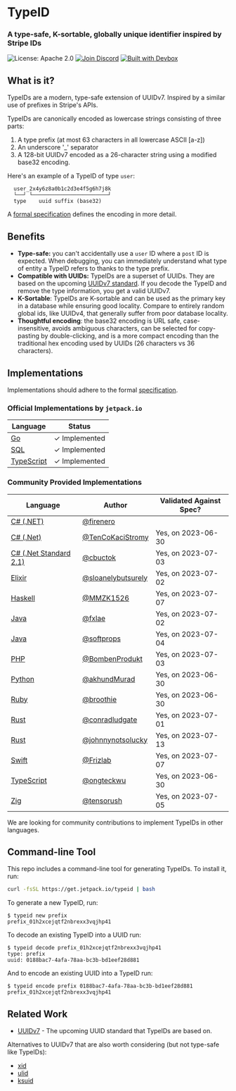 # TypeID

### A type-safe, K-sortable, globally unique identifier inspired by Stripe IDs

![License: Apache 2.0](https://img.shields.io/github/license/jetpack-io/typeid) [![Join Discord](https://img.shields.io/discord/903306922852245526?color=7389D8&label=discord&logo=discord&logoColor=ffffff)](https://discord.gg/agbskCJXk2) [![Built with Devbox](https://jetpack.io/img/devbox/shield_galaxy.svg)](https://jetpack.io/devbox/)

## What is it?
TypeIDs are a modern, type-safe extension of UUIDv7. Inspired by a similar use of prefixes
in Stripe's APIs.

TypeIDs are canonically encoded as lowercase strings consisting of three parts:
1. A type prefix (at most 63 characters in all lowercase ASCII [a-z])
2. An underscore '_' separator
3. A 128-bit UUIDv7 encoded as a 26-character string using a modified base32 encoding.

Here's an example of a TypeID of type `user`:

```
  user_2x4y6z8a0b1c2d3e4f5g6h7j8k
  └──┘ └────────────────────────┘
  type    uuid suffix (base32)
```

A [formal specification](./spec) defines the encoding in more detail.

## Benefits
+ **Type-safe:** you can't accidentally use a `user` ID where a `post` ID is expected. When debugging, you can
  immediately understand what type of entity a TypeID refers to thanks to the type prefix.
+ **Compatible with UUIDs:** TypeIDs are a superset of UUIDs. They are based on the upcoming [UUIDv7 standard](https://www.ietf.org/archive/id/draft-peabody-dispatch-new-uuid-format-04.html#name-uuid-version-7). If you decode the TypeID and remove the type information, you get a valid UUIDv7.
+ **K-Sortable**: TypeIDs are K-sortable and can be used as the primary key in a database while ensuring good
  locality. Compare to entirely random global ids, like UUIDv4, that generally suffer from poor database locality.
+ **Thoughtful encoding**: the base32 encoding is URL safe, case-insensitive, avoids ambiguous characters, can be
  selected for copy-pasting by double-clicking, and is a more compact encoding than the traditional hex encoding used by UUIDs (26 characters vs 36 characters).

## Implementations
Implementations should adhere to the formal [specification](./spec).

### Official Implementations by `jetpack.io`
| Language | Status |
| -------- | ------ |
| [Go](https://github.com/jetpack-io/typeid-go) | ✓ Implemented |
| [SQL](https://github.com/jetpack-io/typeid-sql) | ✓ Implemented |
| [TypeScript](https://github.com/jetpack-io/typeid-js) | ✓ Implemented |

### Community Provided Implementations
| Language | Author | Validated Against Spec? |
| -------- | ------ | ---------------------- |
| [C# (.NET)](https://github.com/firenero/TypeId) | [@firenero](https://github.com/firenero) | |
| [C# (.Net)](https://github.com/TenCoKaciStromy/typeid-dotnet) | [@TenCoKaciStromy](https://github.com/TenCoKaciStromy) | Yes, on 2023-06-30 |
| [C# (.Net Standard 2.1)](https://github.com/cbuctok/typeId) | [@cbuctok](https://github.com/cbuctok) | Yes, on 2023-07-03 |
| [Elixir](https://github.com/sloanelybutsurely/typeid-elixir) | [@sloanelybutsurely](https://github.com/sloanelybutsurely) | Yes, on 2023-07-02 |
| [Haskell](https://github.com/MMZK1526/mmzk-typeid) | [@MMZK1526](https://github.com/MMZK1526) | Yes, on 2023-07-07 |
| [Java](https://github.com/fxlae/typeid-java) | [@fxlae](https://github.com/fxlae) | Yes, on 2023-07-02 |
| [Java](https://github.com/softprops/typeid-java) | [@softprops](https://github.com/softprops) | Yes, on 2023-07-04 |
| [PHP](https://github.com/BombenProdukt/typeid) | [@BombenProdukt](https://github.com/BombenProdukt) | Yes, on 2023-07-03 |
| [Python](https://github.com/akhundMurad/typeid-python) | [@akhundMurad](https://github.com/akhundMurad) | Yes, on 2023-06-30 |
| [Ruby](https://github.com/broothie/typeid-ruby) | [@broothie](https://github.com/broothie) | Yes, on 2023-06-30 |
| [Rust](https://github.com/conradludgate/type-safe-id) | [@conradludgate](https://github.com/conradludgate) | Yes, on 2023-07-01 |
| [Rust](https://github.com/johnnynotsolucky/strong_id) | [@johnnynotsolucky](https://github.com/johnnynotsolucky) | Yes, on 2023-07-13 |
| [Swift](https://github.com/Frizlab/swift-typeid) | [@Frizlab](https://github.com/Frizlab) | Yes, on 2023-07-07 |
| [TypeScript](https://github.com/ongteckwu/typeid-ts) | [@ongteckwu](https://github.com/ongteckwu) | Yes, on 2023-06-30 |
| [Zig](https://github.com/tensorush/zig-typeid) | [@tensorush](https://github.com/tensorush) | Yes, on 2023-07-05 |

We are looking for community contributions to implement TypeIDs in other languages.

## Command-line Tool
This repo includes a command-line tool for generating TypeIDs. To install it, run:

```bash
curl -fsSL https://get.jetpack.io/typeid | bash
```

To generate a new TypeID, run:

```console
$ typeid new prefix
prefix_01h2xcejqtf2nbrexx3vqjhp41
```

To decode an existing TypeID into a UUID run:

```console
$ typeid decode prefix_01h2xcejqtf2nbrexx3vqjhp41
type: prefix
uuid: 0188bac7-4afa-78aa-bc3b-bd1eef28d881
```

And to encode an existing UUID into a TypeID run:

```console
$ typeid encode prefix 0188bac7-4afa-78aa-bc3b-bd1eef28d881
prefix_01h2xcejqtf2nbrexx3vqjhp41
```

## Related Work
+ [UUIDv7](https://www.ietf.org/archive/id/draft-peabody-dispatch-new-uuid-format-04.html#name-uuid-version-7) - The upcoming UUID standard that TypeIDs are based on.

Alternatives to UUIDv7 that are also worth considering (but not type-safe like TypeIDs):
+ [xid](https://github.com/rs/xid)
+ [ulid](https://github.com/ulid)
+ [ksuid](https://github.com/segmentio/ksuid)
